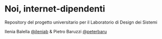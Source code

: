 # Noi, internet-dipendenti
Repository del progetto universitario per il Laboratorio di Design dei Sistemi

Ilenia Balella [@ileniab](https://github.com/ileniab)  & Pietro Baruzzi [@peterbaru](https://github.com/peterbaru)
